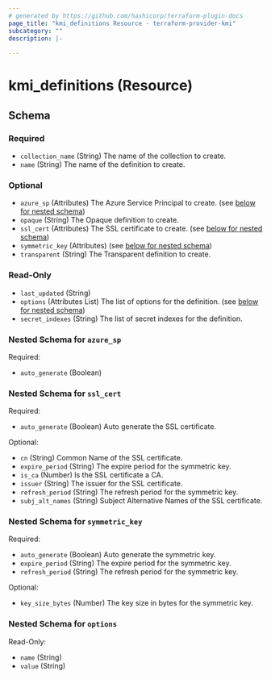```yaml
---
# generated by https://github.com/hashicorp/terraform-plugin-docs
page_title: "kmi_definitions Resource - terraform-provider-kmi"
subcategory: ""
description: |-
  
---
```


# kmi_definitions (Resource)





<!-- schema generated by tfplugindocs -->
## Schema

### Required

- `collection_name` (String) The name of the collection to create.
- `name` (String) The name of the definition to create.

### Optional

- `azure_sp` (Attributes) The Azure Service Principal to create. (see [below for nested schema](#nestedatt--azure_sp))
- `opaque` (String) The Opaque definition to create.
- `ssl_cert` (Attributes) The SSL certificate to create. (see [below for nested schema](#nestedatt--ssl_cert))
- `symmetric_key` (Attributes) (see [below for nested schema](#nestedatt--symmetric_key))
- `transparent` (String) The Transparent definition to create.

### Read-Only

- `last_updated` (String)
- `options` (Attributes List) The list of options for the definition. (see [below for nested schema](#nestedatt--options))
- `secret_indexes` (String) The list of secret indexes for the definition.

<a id="nestedatt--azure_sp"></a>
### Nested Schema for `azure_sp`

Required:

- `auto_generate` (Boolean)


<a id="nestedatt--ssl_cert"></a>
### Nested Schema for `ssl_cert`

Required:

- `auto_generate` (Boolean) Auto generate the SSL certificate.


Optional:

- `cn` (String) Common Name of the SSL certificate.
- `expire_period` (String) The expire period for the symmetric key.
- `is_ca` (Number) Is the SSL certificate a CA.
- `issuer` (String) The issuer for the SSL certificate.
- `refresh_period` (String) The refresh period for the symmetric key.
- `subj_alt_names` (String) Subject Alternative Names of the SSL certificate.


<a id="nestedatt--symmetric_key"></a>
### Nested Schema for `symmetric_key`

Required:

- `auto_generate` (Boolean) Auto generate the symmetric key.
- `expire_period` (String) The expire period for the symmetric key.
- `refresh_period` (String) The refresh period for the symmetric key.

Optional:

- `key_size_bytes` (Number) The key size in bytes for the symmetric key.


<a id="nestedatt--options"></a>
### Nested Schema for `options`

Read-Only:

- `name` (String)
- `value` (String)
